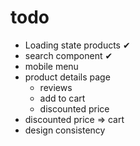 # todo

- Loading state products ✔
- search component ✔
- mobile menu
- product details page
  - reviews
  - add to cart
  - discounted price
- discounted price => cart
- design consistency
